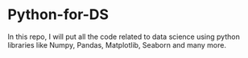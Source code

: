 # Python-for-DS
In this repo, I will put all the code related to data science using python libraries like Numpy, Pandas, Matplotlib, Seaborn and many more.
